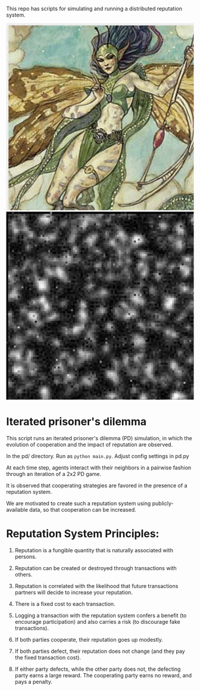  This repo has scripts for simulating and running a distributed reputation system.

![alt text](images/faerie.png)
![alt text](images/mixed1.png)

# Iterated prisoner's dilemma
This script runs an iterated prisoner's dilemma (PD) simulation, in which the evolution of cooperation and the impact of reputation are observed.

In the pd/ directory. Run as `python main.py`. Adjust config settings in pd.py

At each time step, agents interact with their neighbors in a pairwise fashion through an iteration of a 2x2 PD game.

It is observed that cooperating strategies are favored in the presence of a reputation system.

We are motivated to create such a reputation system using publicly-available data, so that cooperation can be increased.

# Reputation System Principles:
1. Reputation is a fungible quantity that is naturally associated with persons.

2. Reputation can be created or destroyed through transactions with others.

3. Reputation is correlated with the likelihood that future transactions partners will decide to increase your reputation.

4. There is a fixed cost to each transaction.

5. Logging a transaction with the reputation system confers a benefit (to encourage participation) and also carries a risk (to discourage fake transactions).

6. If both parties cooperate, their reputation goes up modestly.
7. If both parties defect, their reputation does not change (and they pay the fixed transaction cost).
8. If either party defects, while the other party does not, the defecting party earns a large reward. The cooperating party earns no reward, and pays a penalty.


